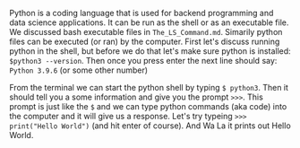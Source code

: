 Python is a coding language that is used for backend programming and data science applications. It can be run as the shell or as an executable file. We discussed bash executable files in ```The_LS_Command.md```. Simarily python files can be executed (or ran) by the computer. First let's discuss running python in the shell, but before we do that let's make sure python is installed: ```$python3 --version```. Then once you press enter the next line should say: ```Python 3.9.6``` (or some other number)

From the terminal we can start the python shell by typing ```$ python3```. Then it should tell you a some information and give you the prompt ```>>>```. This prompt is just like the ```$``` and we can type python commands (aka code) into the computer and it will give us a response. Let's try typeing ```>>> print("Hello World")``` (and hit enter of course). And Wa La it prints out Hello World. 
